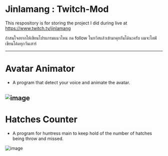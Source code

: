 # Jinlamang : Twitch-Mod
This respository is for storing the project I did during live at https://www.twitch.tv/jinlamang

ถ้าสนใจอยากให้เขียนโปรแกรมแนวไหน กด follow ในทวิสแล้วเข้ามาคุยกันได้นะครับ ผมจะไลฟ์เขียนโค้ดทุกวันเสาร์

---------------------------
# Avatar Animator
- A program that detect your voice and animate the avatar.

![image](https://user-images.githubusercontent.com/42549210/149851584-f5c7b49b-f2f7-4b82-9204-8721fd8ba9f4.png)
---------------------------


# Hatches Counter
- A program for huntress main to keep hold of the number of hatches being throw and missed.

![image](https://user-images.githubusercontent.com/42549210/149851611-4c01e383-0803-4658-8010-4ee10d614d5c.png)
